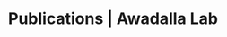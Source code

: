 ---
title: Publications | Awadalla Lab
permalink: /publications/
published: false
isPublic_b: true

publicationType_txt: journal
title_txt: "Replication study of MATR3 in familial and sporadic amyotrophic lateral sclerosis."
pmid_tl: 26493020
publishDate_tdt: "2016-01-01T07:23:33.000Z"
journalTitle_txt: "Neurobiology of aging"
volume_tl: 37
doi_txt: "10.1016/j.neurobiolaging.2015.09.013"
authors_list: 
  - author_txt: "Leblond CS"
  - author_txt: "Gan-Or Z"
  - author_txt: "Spiegelman D"
  - author_txt: "Laurent SB"
  - author_txt: "Szuto A"
  - author_txt: "Hodgkinson A"
  - author_txt: "Dionne-Laporte A"
  - author_txt: "Provencher P"
  - author_txt: "de Carvalho M"
  - author_txt: "Orrù S"
  - author_txt: "Brunet D"
  - author_txt: "Bouchard JP"
  - author_txt: "Awadalla P"
  - author_txt: "Dupré N"
  - author_txt: "Dion PA"
  - author_txt: "Rouleau GA"
---